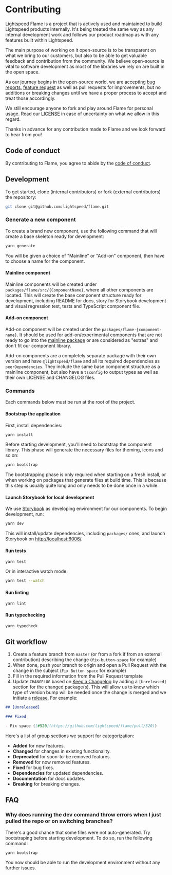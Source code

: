 # Contributing

Lightspeed Flame is a project that is actively used and maintained to build Lightspeed products internally. It's being treated the same way as any internal development work and follows our product roadmap as with any features built within Lightspeed.

The main purpose of working on it open-source is to be transparent on what we bring to our customers, but also to be able to get valuable feedback and contribution from the community. We believe open-source is vital to software development as most of the libraries we rely on are built in the open space.

As our journey begins in the open-source world, we are accepting [bug reports](https://github.com/lightspeed/flame/issues/new?template=BUG_REPORT.md), [feature request](https://github.com/lightspeed/flame/issues/new?template=FEATURE_REQUEST.md) as well as pull requests for improvements, but no additions or breaking changes until we have a proper process to accept and treat those accordingly.

We still encourage anyone to fork and play around Flame for personal usage. Read our [LICENSE](../LICENSE) in case of uncertainty on what we allow in this regard.

Thanks in advance for any contribution made to Flame and we look forward to hear from you!

## Code of conduct

By contributing to Flame, you agree to abide by the [code of conduct](/.github/CODE_OF_CONDUCT.md).

## Development

To get started, clone (internal contributors) or fork (external contributors) the repository:

```sh
git clone git@github.com:lightspeed/flame.git
```

### Generate a new component

To create a brand new component, use the following command that will create a base skeleton ready for development:

```sh
yarn generate
```

You will be given a choice of "Mainline" or "Add-on" component, then have to choose a name for the component.

#### Mainline component

Mainline components will be created under `packages/flame/src/{ComponentName}`, where all other components are located. This will create the base component structure ready for development, including README for docs, story for Storybook development and visual regression test, tests and TypeScript component file.

#### Add-on component

Add-on component will be created under the `packages/flame-{component-name}`. It should be used for add-on/experimental components that are not ready to go into the [mainline package](https://github.com/lightspeed/flame/tree/master/packages/flame) or are considered as "extras" and don't fit our component library.

Add-on components are a completely separate package with their own version and have `@lightspeed/flame` and all its required dependencies as `peerDependencies`. They include the same base component structure as a mainline component, but also have a `tsconfig` to output types as well as their own LICENSE and CHANGELOG files.

### Commands

Each commands below must be run at the root of the project.

#### Bootstrap the application

First, install dependencies:

```sh
yarn install
```

Before starting development, you'll need to bootstrap the component library. This phase will generate the necessary files for theming, icons and so on:

```sh
yarn bootstrap
```

The bootstrapping phase is only required when starting on a fresh install, or when working on packages that generate files at build time. This is because this step is usually quite long and only needs to be done once in a while.

#### Launch Storybook for local development

We use [Storybook](https://storybook.js.org/) as developing environment for our components. To begin development, run:

```sh
yarn dev
```

This will install/update dependencies, including `packages/` ones, and launch Storybook on [http://localhost:6006/](http://localhost:6006/).

#### Run tests

```sh
yarn test
```

Or in interactive watch mode:

```sh
yarn test --watch
```

#### Run linting

```sh
yarn lint
```

#### Run typechecking

```sh
yarn typecheck
```

## Git workflow

1. Create a feature branch from `master` (or from a fork if from an external contribution) describing the change (`fix-button-space` for example)
2. When done, push your branch to origin and open a Pull Request with the change in the subject (`Fix Button space` for example)
3. Fill in the required information from the Pull Request template
4. Update `CHANGELOG` based on [Keep a Changelog](http://keepachangelog.com/en/1.0.0/) by adding a `[Unreleased]` section for the changed package(s). This will allow us to know which type of version bump will be needed once the change is merged and we initiate a [release](../RELEASE.md). For example:

```md
## [Unreleased]

### Fixed

- Fix space ([#520](https://github.com/lightspeed/flame/pull/520))
```

Here's a list of group sections we support for categorization:

- **Added** for new features.
- **Changed** for changes in existing functionality.
- **Deprecated** for soon-to-be removed features.
- **Removed** for now removed features.
- **Fixed** for bug fixes.
- **Dependencies** for updated dependencies.
- **Documentation** for docs updates.
- **Breaking** for breaking changes.

## FAQ

### Why does running the dev command throw errors when I just pulled the repo or on switching branches?

There's a good chance that some files were not auto-generated. Try bootstraping before starting development. To do so, run the following command:

```sh
yarn bootstrap
```

You now should be able to run the development environment without any further issues.

